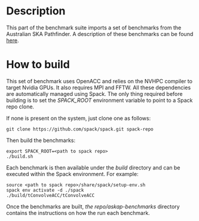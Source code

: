 # Description
This part of the benchmark suite imports a set of benchmarks from the Australian SKA Pathfinder. A description of these benchmarks can be found [here](https://github.com/ATNF/askap-benchmarks).

# How to build
This set of benchmark uses OpenACC and relies on the NVHPC compiler to target Nvidia GPUs. It also requires MPI and FFTW. All these dependencies are automatically managed using Spack. The only thing required before building is to set the *SPACK_ROOT* environment variable to point to a Spack repo clone.

If none is present on the system, just clone one as follows:
```
git clone https://github.com/spack/spack.git spack-repo
```

Then build the benchmarks:
```
export SPACK_ROOT=<path to spack repo>
./build.sh
```

Each benchmark is then available under the *build* directory and can be executed within the Spack environment. For example:
```
source <path to spack repo>/share/spack/setup-env.sh
spack env activate -d ./spack
./build/tConvolveACC/tConvolveACC
```

Once the benchmarks are built, *the repo/askap-benchmarks* directory contains the instructions on how the run each benchmark.